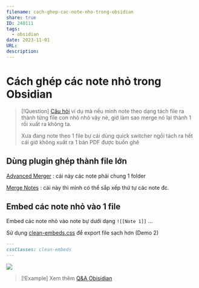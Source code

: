 ```yaml
---
filename: cach-ghep-cac-note-nho-trong-obsidian
share: true
ID: 240111
tags:
  - obsidian
date: 2023-11-01
URL: 
description: 
---
```


# Cách ghép các note nhỏ trong Obsidian

> [!Question] [Câu hỏi](https://www.facebook.com/photo/?fbid=1344245219528391&set=p.1344245219528391)
> ví dụ mà nếu mình note theo dạng tách file ra thành từng file con nhỏ nhỏ vậy nè, giờ làm sao merge nó lại thành 1 rồi xuất ra không ta.
> 
> Xưa đang note theo 1 file bự cái dùng quick switcher ngồi tách ra hết cái giờ không xuất ra 1 bản PDF được buồn ghê

## Dùng plugin ghép thành file lớn
[Advanced Merger](https://obsidian.md/plugins?id=advanced-merger) : cái này các note phải chung 1 folder

[Merge Notes](https://obsidian.md/plugins?id=merge-notes) : cái này thì mình có thể sắp xếp thứ tự các note đc.

## Embed các note nhỏ vào 1 file
Embed các note nhỏ vào note bự dưới dạng `![[Note 1]]` ...

Sử dụng [clean-embeds.css](https://raw.githubusercontent.com/thienqc/obsidian/main/clean-embeds.css) để export file sạch hơn (Demo 2)

```md
---
cssClasses: clean-embeds
---
```

![](https://i.imgur.com/53FxpTP.png)



> [!Example] Xem thêm
> [Q&A Obisidian](./Q&A-obsidian.md)